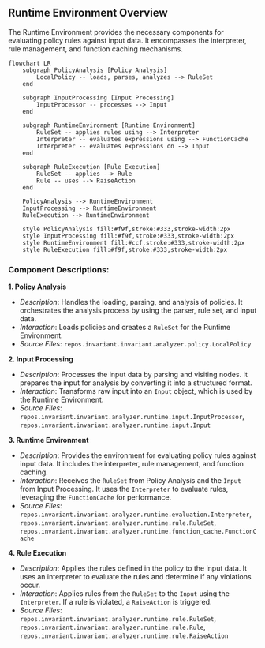 ## Runtime Environment Overview

The Runtime Environment provides the necessary components for evaluating policy rules against input data. It encompasses the interpreter, rule management, and function caching mechanisms.

```mermaid
flowchart LR
    subgraph PolicyAnalysis [Policy Analysis]
        LocalPolicy -- loads, parses, analyzes --> RuleSet
    end

    subgraph InputProcessing [Input Processing]
        InputProcessor -- processes --> Input
    end

    subgraph RuntimeEnvironment [Runtime Environment]
        RuleSet -- applies rules using --> Interpreter
        Interpreter -- evaluates expressions using --> FunctionCache
        Interpreter -- evaluates expressions on --> Input
    end

    subgraph RuleExecution [Rule Execution]
        RuleSet -- applies --> Rule
        Rule -- uses --> RaiseAction
    end

    PolicyAnalysis --> RuntimeEnvironment
    InputProcessing --> RuntimeEnvironment
    RuleExecution --> RuntimeEnvironment

    style PolicyAnalysis fill:#f9f,stroke:#333,stroke-width:2px
    style InputProcessing fill:#f9f,stroke:#333,stroke-width:2px
    style RuntimeEnvironment fill:#ccf,stroke:#333,stroke-width:2px
    style RuleExecution fill:#f9f,stroke:#333,stroke-width:2px
```

### Component Descriptions:

**1. Policy Analysis**
   - *Description*: Handles the loading, parsing, and analysis of policies. It orchestrates the analysis process by using the parser, rule set, and input data.
   - *Interaction*: Loads policies and creates a `RuleSet` for the Runtime Environment.
   - *Source Files*: `repos.invariant.invariant.analyzer.policy.LocalPolicy`

**2. Input Processing**
   - *Description*: Processes the input data by parsing and visiting nodes. It prepares the input for analysis by converting it into a structured format.
   - *Interaction*: Transforms raw input into an `Input` object, which is used by the Runtime Environment.
   - *Source Files*: `repos.invariant.invariant.analyzer.runtime.input.InputProcessor`, `repos.invariant.invariant.analyzer.runtime.input.Input`

**3. Runtime Environment**
   - *Description*: Provides the environment for evaluating policy rules against input data. It includes the interpreter, rule management, and function caching.
   - *Interaction*: Receives the `RuleSet` from Policy Analysis and the `Input` from Input Processing. It uses the `Interpreter` to evaluate rules, leveraging the `FunctionCache` for performance.
   - *Source Files*: `repos.invariant.invariant.analyzer.runtime.evaluation.Interpreter`, `repos.invariant.invariant.analyzer.runtime.rule.RuleSet`, `repos.invariant.invariant.analyzer.runtime.function_cache.FunctionCache`

**4. Rule Execution**
   - *Description*: Applies the rules defined in the policy to the input data. It uses an interpreter to evaluate the rules and determine if any violations occur.
   - *Interaction*: Applies rules from the `RuleSet` to the `Input` using the `Interpreter`. If a rule is violated, a `RaiseAction` is triggered.
   - *Source Files*: `repos.invariant.invariant.analyzer.runtime.rule.RuleSet`, `repos.invariant.invariant.analyzer.runtime.rule.Rule`, `repos.invariant.invariant.analyzer.runtime.rule.RaiseAction`
